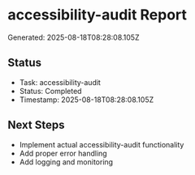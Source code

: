 # accessibility-audit Report

Generated: 2025-08-18T08:28:08.105Z

## Status
- Task: accessibility-audit
- Status: Completed
- Timestamp: 2025-08-18T08:28:08.105Z

## Next Steps
- Implement actual accessibility-audit functionality
- Add proper error handling
- Add logging and monitoring
